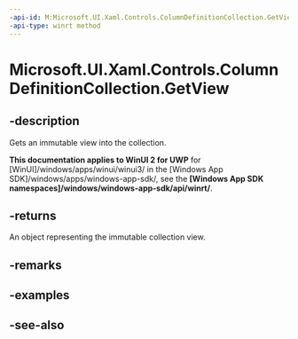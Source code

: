```yaml
---
-api-id: M:Microsoft.UI.Xaml.Controls.ColumnDefinitionCollection.GetView
-api-type: winrt method
---
```


<!-- Method syntax
public Windows.Foundation.Collections.IVectorView<Windows.UI.Xaml.Controls.ColumnDefinition> GetView()
-->

# Microsoft.UI.Xaml.Controls.ColumnDefinitionCollection.GetView

## -description
Gets an immutable view into the collection.

**This documentation applies to WinUI 2 for UWP** for [WinUI]/windows/apps/winui/winui3/ in the [Windows App SDK]/windows/apps/windows-app-sdk/, see the **[Windows App SDK namespaces]/windows/windows-app-sdk/api/winrt/**.

## -returns
An object representing the immutable collection view.

## -remarks

## -examples

## -see-also
